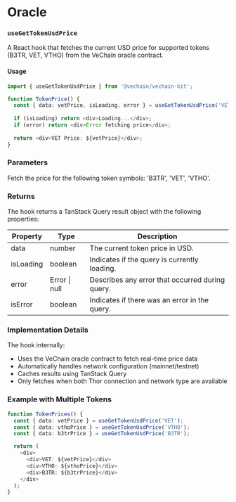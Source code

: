 # Oracle

### `useGetTokenUsdPrice`

A React hook that fetches the current USD price for supported tokens (B3TR, VET, VTHO) from the VeChain oracle contract.

#### Usage

```typescript
import { useGetTokenUsdPrice } from '@vechain/vechain-kit';

function TokenPrice() {
  const { data: vetPrice, isLoading, error } = useGetTokenUsdPrice('VET');
  
  if (isLoading) return <div>Loading...</div>;
  if (error) return <div>Error fetching price</div>;
  
  return <div>VET Price: ${vetPrice}</div>;
}
```

### Parameters

Fetch the price for the following token symbols: 'B3TR', 'VET', 'VTHO'.

### Returns

The hook returns a TanStack Query result object with the following properties:

| Property  | Type          | Description                                     |
| --------- | ------------- | ----------------------------------------------- |
| data      | number        | The current token price in USD.                 |
| isLoading | boolean       | Indicates if the query is currently loading.    |
| error     | Error \| null | Describes any error that occurred during query. |
| isError   | boolean       | Indicates if there was an error in the query.   |

### Implementation Details

The hook internally:

* Uses the VeChain oracle contract to fetch real-time price data
* Automatically handles network configuration (mainnet/testnet)
* Caches results using TanStack Query
* Only fetches when both Thor connection and network type are available

### Example with Multiple Tokens

```typescript
function TokenPrices() {
  const { data: vetPrice } = useGetTokenUsdPrice('VET');
  const { data: vthoPrice } = useGetTokenUsdPrice('VTHO');
  const { data: b3trPrice } = useGetTokenUsdPrice('B3TR');

  return (
    <div>
      <div>VET: ${vetPrice}</div>
      <div>VTHO: ${vthoPrice}</div>
      <div>B3TR: ${b3trPrice}</div>
    </div>
  );
}
```
